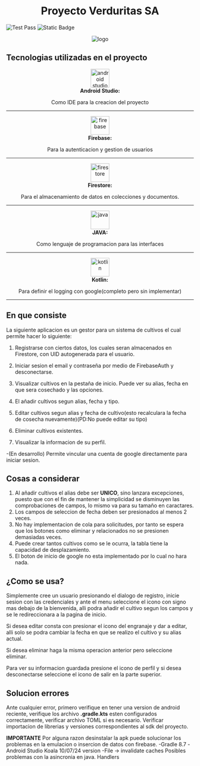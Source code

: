 <div align="center">
<h1> Proyecto Verduritas SA</h1>
</div>

![Test Pass](https://img.shields.io/badge/test-pass-green)
![Static Badge](https://img.shields.io/badge/Firebase-a?label=Auth&color=%2337a3bd)

<div align="center">
  <img src="https://i.imgur.com/pItzqB2.png" alt="logo">
</div>

## Tecnologias utilizadas en el proyecto

<div align="center">
  <img src="https://github.com/user-attachments/assets/48573939-0625-4e9f-8c09-c8b1430fcd09" alt="android studio" width="50" height="50">
</div>

<div align="center">
<strong>Android Studio: </strong><p>Como IDE para la creacion del proyecto</p>
</div>


---
<div align="center">
  <img src="https://github.com/user-attachments/assets/e2d2069f-1d45-40aa-a54e-e5670058dd5b" alt="firebase" width="50" height="50">
</div>

<div align="center">
  <strong>Firebase: </strong><p>Para la autenticacion y gestion de usuarios</p>
</div>

---
<div align="center">
  <img src="https://github.com/user-attachments/assets/0b06ac54-e90d-43d1-9cd9-f477406cd8c1" alt="firestore" width="50" height="50">
</div>

<div align="center">
  <strong>Firestore: </strong><p>Para el almacenamiento de datos en colecciones y documentos.</p>
</div>

---
<div align="center">
  <img src="https://github.com/user-attachments/assets/237edeab-c02f-403e-8a49-7ca92e08cba3" alt="java" width="50" height="50">
</div>

<div align="center">
  <strong>JAVA: </strong><p>Como lenguaje de programacion para las interfaces</p>
</div>

---
<div align="center">
  <img src="https://github.com/user-attachments/assets/e8184e18-6ba7-4fc2-ae68-b89f23146f8c" alt="kotlin" width="50" height="50">
</div>

<div align="center">
  <strong>Kotlin: </strong><p>Para definir el logging con google(completo pero sin implementar)</p>
</div>

---
## En que consiste

La siguiente aplicacion es un gestor para un sistema de cultivos el cual permite hacer lo siguiente:

1. Registrarse con ciertos datos, los cuales seran almacenados en Firestore, con UID autogenerada para el usuario.
   
3. Iniciar sesion el email y contraseña por medio de FirebaseAuth y desconectarse.
   
4. Visualizar cultivos en la pestaña de inicio. Puede ver su alias, fecha en que sera cosechado y las opciones.
   
5. El añadir cultivos segun alias, fecha y tipo.
   
6. Editar cultivos segun alias y fecha de cultivo(esto recalculara la fecha de cosecha nuevamente)(PD:No puede editar su tipo)

7. Eliminar cultivos existentes.

8. Visualizar la informacion de su perfil.

-(En desarrollo) Permite vincular una cuenta de google directamente para iniciar sesion.

## Cosas a considerar
1. Al añadir cultivos el alias debe ser **UNICO**, sino lanzara excepciones, puesto que con el fin de mantener la simplicidad se disminuyen las comprobaciones de campos, lo mismo va para su tamaño en caractares.
2. Los campos de seleccion de fecha deben ser presionados al menos 2 veces.
3. No hay implementacion de cola para solicitudes, por tanto se espera que los botones como eliminar y relacionados no se presionen demasiadas veces.
4. Puede crear tantos cultivos como se le ocurra, la tabla tiene la capacidad de desplazamiento.
5. El boton de inicio de google no esta implementado por lo cual no hara nada.

## ¿Como se usa?
Simplemente cree un usuario presionando el dialogo de registro, inicie sesion con las credenciales y ante el menu seleccione el icono con signo mas debajo de la bienvenida, alli podra añadir el cultivo segun los campos y se le redireccionara a la pagina de inicio.

Si desea editar consta con presionar el icono del engranaje y dar a editar, alli solo se podra cambiar la fecha en que se realizo el cultivo y su alias actual.

Si desea eliminar haga la misma operacion anterior pero seleccione eliminar.

Para ver su informacion guardada presione el icono de perfil y si desea desconectarse seleccione el icono de salir en la parte superior.

## Solucion errores
Ante cualquier error, primero verifique en tener una version de android reciente, verifique los archivo **.gradle.kts** esten configurados correctamente, verificar archivo TOML si es necesario. Verificar importacion de librerias y versiones correspondientes al sdk del proyecto.

**IMPORTANTE** Por alguna razon desinstalar la apk puede solucionar los problemas en la emulacion o insercion de datos con firebase.
-Gradle 8.7
-Android Studio Koala 10/07/24 version
-File -> invalidate caches
Posibles problemas con la asincronia en java. Handlers

